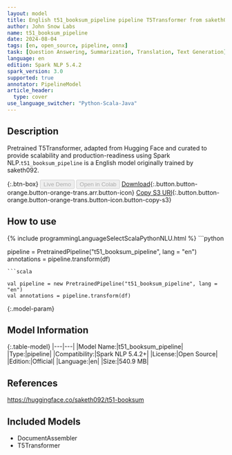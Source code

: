 ```yaml
---
layout: model
title: English t51_booksum_pipeline pipeline T5Transformer from saketh092
author: John Snow Labs
name: t51_booksum_pipeline
date: 2024-08-04
tags: [en, open_source, pipeline, onnx]
task: [Question Answering, Summarization, Translation, Text Generation]
language: en
edition: Spark NLP 5.4.2
spark_version: 3.0
supported: true
annotator: PipelineModel
article_header:
  type: cover
use_language_switcher: "Python-Scala-Java"
---
```


## Description

Pretrained T5Transformer, adapted from Hugging Face and curated to provide scalability and production-readiness using Spark NLP.`t51_booksum_pipeline` is a English model originally trained by saketh092.

{:.btn-box}
<button class="button button-orange" disabled>Live Demo</button>
<button class="button button-orange" disabled>Open in Colab</button>
[Download](https://s3.amazonaws.com/auxdata.johnsnowlabs.com/public/models/t51_booksum_pipeline_en_5.4.2_3.0_1722802205272.zip){:.button.button-orange.button-orange-trans.arr.button-icon}
[Copy S3 URI](s3://auxdata.johnsnowlabs.com/public/models/t51_booksum_pipeline_en_5.4.2_3.0_1722802205272.zip){:.button.button-orange.button-orange-trans.button-icon.button-copy-s3}

## How to use



<div class="tabs-box" markdown="1">
{% include programmingLanguageSelectScalaPythonNLU.html %}
```python

pipeline = PretrainedPipeline("t51_booksum_pipeline", lang = "en")
annotations =  pipeline.transform(df)   

```
```scala

val pipeline = new PretrainedPipeline("t51_booksum_pipeline", lang = "en")
val annotations = pipeline.transform(df)

```
</div>

{:.model-param}
## Model Information

{:.table-model}
|---|---|
|Model Name:|t51_booksum_pipeline|
|Type:|pipeline|
|Compatibility:|Spark NLP 5.4.2+|
|License:|Open Source|
|Edition:|Official|
|Language:|en|
|Size:|540.9 MB|

## References

https://huggingface.co/saketh092/t51-booksum

## Included Models

- DocumentAssembler
- T5Transformer